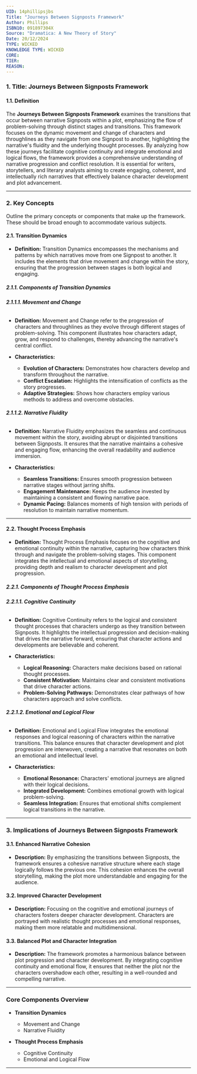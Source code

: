 ```yaml
---
UID: 14phillipsjbs
Title: "Journeys Between Signposts Framework"
Author: Phillips
ISBN10: 091897304X
Source: "Dramatica: A New Theory of Story"
Date: 20/12/2024
TYPE: WICKED
KNOWLEDGE TYPE: WICKED
CORE:
TIER:
REASON:
---
```


### **1. Title: Journeys Between Signposts Framework**

#### **1.1. Definition**

The **Journeys Between Signposts Framework** examines the transitions that occur between narrative Signposts within a plot, emphasizing the flow of problem-solving through distinct stages and transitions. This framework focuses on the dynamic movement and change of characters and throughlines as they navigate from one Signpost to another, highlighting the narrative's fluidity and the underlying thought processes. By analyzing how these journeys facilitate cognitive continuity and integrate emotional and logical flows, the framework provides a comprehensive understanding of narrative progression and conflict resolution. It is essential for writers, storytellers, and literary analysts aiming to create engaging, coherent, and intellectually rich narratives that effectively balance character development and plot advancement.

---

### **2. Key Concepts**

Outline the primary concepts or components that make up the framework. These should be broad enough to accommodate various subjects.

#### **2.1. Transition Dynamics**

- **Definition:**
  Transition Dynamics encompasses the mechanisms and patterns by which narratives move from one Signpost to another. It includes the elements that drive movement and change within the story, ensuring that the progression between stages is both logical and engaging.

##### **2.1.1. Components of Transition Dynamics**

###### **2.1.1.1. Movement and Change**

- **Definition:**
  Movement and Change refer to the progression of characters and throughlines as they evolve through different stages of problem-solving. This component illustrates how characters adapt, grow, and respond to challenges, thereby advancing the narrative's central conflict.

- **Characteristics:**
  - **Evolution of Characters:** Demonstrates how characters develop and transform throughout the narrative.
  - **Conflict Escalation:** Highlights the intensification of conflicts as the story progresses.
  - **Adaptive Strategies:** Shows how characters employ various methods to address and overcome obstacles.

###### **2.1.1.2. Narrative Fluidity**

- **Definition:**
  Narrative Fluidity emphasizes the seamless and continuous movement within the story, avoiding abrupt or disjointed transitions between Signposts. It ensures that the narrative maintains a cohesive and engaging flow, enhancing the overall readability and audience immersion.

- **Characteristics:**
  - **Seamless Transitions:** Ensures smooth progression between narrative stages without jarring shifts.
  - **Engagement Maintenance:** Keeps the audience invested by maintaining a consistent and flowing narrative pace.
  - **Dynamic Pacing:** Balances moments of high tension with periods of resolution to maintain narrative momentum.

---

#### **2.2. Thought Process Emphasis**

- **Definition:**
  Thought Process Emphasis focuses on the cognitive and emotional continuity within the narrative, capturing how characters think through and navigate the problem-solving stages. This component integrates the intellectual and emotional aspects of storytelling, providing depth and realism to character development and plot progression.

##### **2.2.1. Components of Thought Process Emphasis**

###### **2.2.1.1. Cognitive Continuity**

- **Definition:**
  Cognitive Continuity refers to the logical and consistent thought processes that characters undergo as they transition between Signposts. It highlights the intellectual progression and decision-making that drives the narrative forward, ensuring that character actions and developments are believable and coherent.

- **Characteristics:**
  - **Logical Reasoning:** Characters make decisions based on rational thought processes.
  - **Consistent Motivation:** Maintains clear and consistent motivations that drive character actions.
  - **Problem-Solving Pathways:** Demonstrates clear pathways of how characters approach and solve conflicts.

###### **2.2.1.2. Emotional and Logical Flow**

- **Definition:**
  Emotional and Logical Flow integrates the emotional responses and logical reasoning of characters within the narrative transitions. This balance ensures that character development and plot progression are interwoven, creating a narrative that resonates on both an emotional and intellectual level.

- **Characteristics:**
  - **Emotional Resonance:** Characters' emotional journeys are aligned with their logical decisions.
  - **Integrated Development:** Combines emotional growth with logical problem-solving.
  - **Seamless Integration:** Ensures that emotional shifts complement logical transitions in the narrative.

---

### **3. Implications of Journeys Between Signposts Framework**

#### **3.1. Enhanced Narrative Cohesion**

- **Description:**
  By emphasizing the transitions between Signposts, the framework ensures a cohesive narrative structure where each stage logically follows the previous one. This cohesion enhances the overall storytelling, making the plot more understandable and engaging for the audience.

#### **3.2. Improved Character Development**

- **Description:**
  Focusing on the cognitive and emotional journeys of characters fosters deeper character development. Characters are portrayed with realistic thought processes and emotional responses, making them more relatable and multidimensional.

#### **3.3. Balanced Plot and Character Integration**

- **Description:**
  The framework promotes a harmonious balance between plot progression and character development. By integrating cognitive continuity and emotional flow, it ensures that neither the plot nor the characters overshadow each other, resulting in a well-rounded and compelling narrative.

---

### **Core Components Overview**

- **Transition Dynamics**

  - Movement and Change
  - Narrative Fluidity

- **Thought Process Emphasis**
  - Cognitive Continuity
  - Emotional and Logical Flow

---
